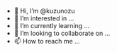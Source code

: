 - 👋 Hi, I’m @kuzunozu
- 👀 I’m interested in ...
- 🌱 I’m currently learning ...
- 💞️ I’m looking to collaborate on ...
- 📫 How to reach me ...

<!---
kuzunozu/kuzunozu is a ✨ special ✨ repository because its `README.md` (this file) appears on your GitHub profile.
You can click the Preview link to take a look at your changes.
--->
